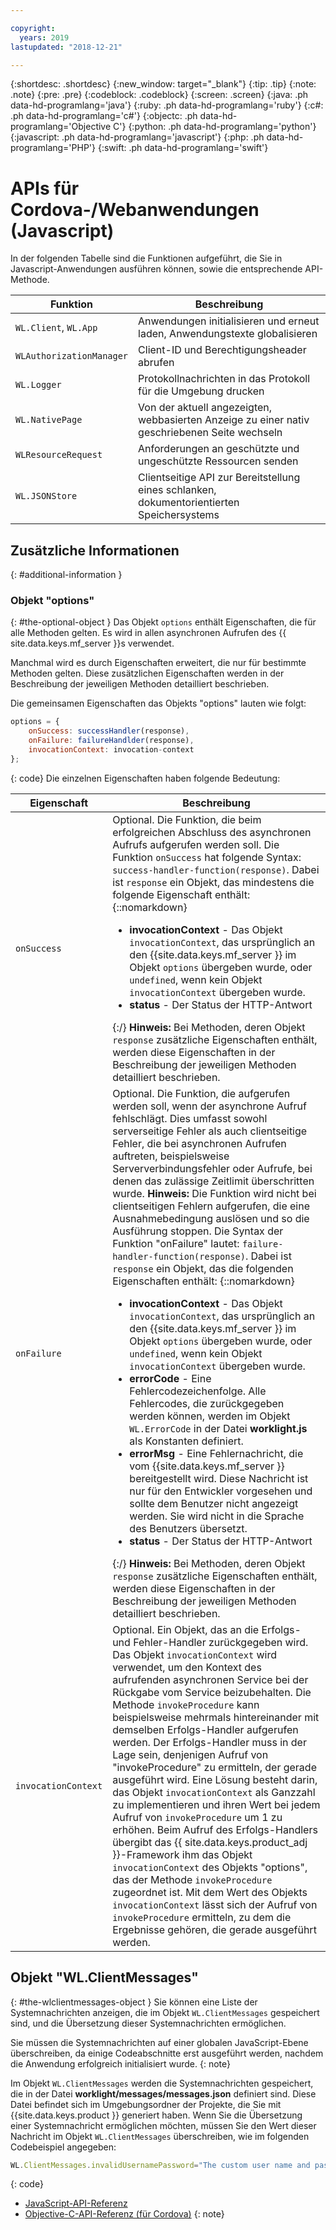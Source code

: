 ```yaml
---

copyright:
  years: 2019
lastupdated: "2018-12-21"

---
```


{:shortdesc: .shortdesc}
{:new_window: target="_blank"}
{:tip: .tip}
{:note: .note}
{:pre: .pre}
{:codeblock: .codeblock}
{:screen: .screen}
{:java: .ph data-hd-programlang='java'}
{:ruby: .ph data-hd-programlang='ruby'}
{:c#: .ph data-hd-programlang='c#'}
{:objectc: .ph data-hd-programlang='Objective C'}
{:python: .ph data-hd-programlang='python'}
{:javascript: .ph data-hd-programlang='javascript'}
{:php: .ph data-hd-programlang='PHP'}
{:swift: .ph data-hd-programlang='swift'}

# APIs für Cordova-/Webanwendungen (Javascript)

In der folgenden Tabelle sind die Funktionen aufgeführt, die Sie in Javascript-Anwendungen ausführen können, sowie die entsprechende API-Methode.

| Funktion | Beschreibung |
|----------|-------------|
| `WL.Client`, `WL.App` | Anwendungen initialisieren und erneut laden, Anwendungstexte globalisieren | 
| `WLAuthorizationManager` | Client-ID und Berechtigungsheader abrufen |
| `WL.Logger` | Protokollnachrichten in das Protokoll für die Umgebung drucken |
| `WL.NativePage` | Von der aktuell angezeigten, webbasierten Anzeige zu einer nativ geschriebenen Seite wechseln |
| `WLResourceRequest` | Anforderungen an geschützte und ungeschützte Ressourcen senden | 
| `WL.JSONStore` | Clientseitige API zur Bereitstellung eines schlanken, dokumentorientierten Speichersystems | 

## Zusätzliche Informationen
{: #additional-information }
### Objekt "options"
{: #the-optional-object }
Das Objekt `options` enthält Eigenschaften, die für alle Methoden gelten. Es wird in allen asynchronen Aufrufen des {{ site.data.keys.mf_server }}s verwendet.

Manchmal wird es durch Eigenschaften erweitert, die nur für bestimmte Methoden gelten. Diese zusätzlichen Eigenschaften werden in der Beschreibung der jeweiligen Methoden detailliert beschrieben.

Die gemeinsamen Eigenschaften das Objekts "options" lauten wie folgt:

```javascript
options = {
    onSuccess: successHandler(response),
    onFailure: failureHandlder(response),
    invocationContext: invocation-context
};
```
{: code}
Die einzelnen Eigenschaften haben folgende Bedeutung:

| Eigenschaft | Beschreibung |
|----------|-------------|
| `onSuccess` | Optional. Die Funktion, die beim erfolgreichen Abschluss des asynchronen Aufrufs aufgerufen werden soll. Die Funktion `onSuccess` hat folgende Syntax: `success-handler-function(response)`. Dabei ist `response` ein Objekt, das mindestens die folgende Eigenschaft enthält: {::nomarkdown}<ul><li><b>invocationContext</b> - Das Objekt <code>invocationContext</code>, das ursprünglich an den {{site.data.keys.mf_server }} im Objekt <code>options</code> übergeben wurde, oder <code>undefined</code>, wenn kein Objekt <code>invocationContext</code> übergeben wurde.</li><li><b>status</b> - Der Status der HTTP-Antwort</li></ul>{:/} **Hinweis:** Bei Methoden, deren Objekt `response` zusätzliche Eigenschaften enthält, werden diese Eigenschaften in der Beschreibung der jeweiligen Methoden detailliert beschrieben. |
| `onFailure` | Optional. Die Funktion, die aufgerufen werden soll, wenn der asynchrone Aufruf fehlschlägt. Dies umfasst sowohl serverseitige Fehler als auch clientseitige Fehler, die bei asynchronen Aufrufen auftreten, beispielsweise Serververbindungsfehler oder Aufrufe, bei denen das zulässige Zeitlimit überschritten wurde. **Hinweis:** Die Funktion wird nicht bei clientseitigen Fehlern aufgerufen, die eine Ausnahmebedingung auslösen und so die Ausführung stoppen. Die Syntax der Funktion "onFailure" lautet: `failure-handler-function(response)`. Dabei ist `response` ein Objekt, das die folgenden Eigenschaften enthält: {::nomarkdown}<ul><li><b>invocationContext</b> - Das Objekt <code>invocationContext</code>, das ursprünglich an den {{site.data.keys.mf_server }} im Objekt <code>options</code> übergeben wurde, oder <code>undefined</code>, wenn kein Objekt <code>invocationContext</code> übergeben wurde.</li><li><b>errorCode</b> - Eine Fehlercodezeichenfolge. Alle Fehlercodes, die zurückgegeben werden können, werden im Objekt <code>WL.ErrorCode</code> in der Datei <b>worklight.js</b> als Konstanten definiert.</li><li><b>errorMsg</b> - Eine Fehlernachricht, die vom {{site.data.keys.mf_server }} bereitgestellt wird. Diese Nachricht ist nur für den Entwickler vorgesehen und sollte dem Benutzer nicht angezeigt werden. Sie wird nicht in die Sprache des Benutzers übersetzt.</li><li><b>status</b> - Der Status der HTTP-Antwort</li></li></ul>{:/} **Hinweis:** Bei Methoden, deren Objekt `response` zusätzliche Eigenschaften enthält, werden diese Eigenschaften in der Beschreibung der jeweiligen Methoden detailliert beschrieben. |
| `invocationContext` | Optional. Ein Objekt, das an die Erfolgs- und Fehler-Handler zurückgegeben wird. Das Objekt `invocationContext` wird verwendet, um den Kontext des aufrufenden asynchronen Service bei der Rückgabe vom Service beizubehalten. Die Methode `invokeProcedure` kann beispielsweise mehrmals hintereinander mit demselben Erfolgs-Handler aufgerufen werden. Der Erfolgs-Handler muss in der Lage sein, denjenigen Aufruf von "invokeProcedure" zu ermitteln, der gerade ausgeführt wird. Eine Lösung besteht darin, das Objekt `invocationContext` als Ganzzahl zu implementieren und ihren Wert bei jedem Aufruf von `invokeProcedure` um 1 zu erhöhen. Beim Aufruf des Erfolgs-Handlers übergibt das {{ site.data.keys.product_adj }}-Framework ihm das Objekt `invocationContext` des Objekts "options", das der Methode `invokeProcedure` zugeordnet ist. Mit dem Wert des Objekts `invocationContext` lässt sich der Aufruf von `invokeProcedure` ermitteln, zu dem die Ergebnisse gehören, die gerade ausgeführt werden. | 

## Objekt "WL.ClientMessages"
{: #the-wlclientmessages-object }
Sie können eine Liste der Systemnachrichten anzeigen, die im Objekt `WL.ClientMessages` gespeichert sind, und die Übersetzung dieser Systemnachrichten ermöglichen.

Sie müssen die Systemnachrichten auf einer globalen JavaScript-Ebene überschreiben, da einige Codeabschnitte erst ausgeführt werden, nachdem die Anwendung erfolgreich initialisiert wurde.
{: note}

Im Objekt `WL.ClientMessages` werden die Systemnachrichten gespeichert, die in der Datei **worklight/messages/messages.json** definiert sind. Diese Datei befindet sich im Umgebungsordner der Projekte, die Sie mit {{site.data.keys.product }} generiert haben. Wenn Sie die Übersetzung einer Systemnachricht ermöglichen möchten, müssen Sie den Wert dieser Nachricht im Objekt  `WL.ClientMessages` überschreiben, wie im folgenden Codebeispiel angegeben:

```javascript
WL.ClientMessages.invalidUsernamePassword="The custom user name and password are not valid";
```
{: code}


* [JavaScript-API-Referenz](http://mobilefirstplatform.ibmcloud.com/tutorials/en/foundation/8.0/api/client-side-api/javascript/client/#javascript-api-reference)
* [Objective-C-API-Referenz (für Cordova)](http://mobilefirstplatform.ibmcloud.com/tutorials/en/foundation/8.0/api/client-side-api/javascript/client/#objective-c-api-reference-for-cordova)
{: note}
